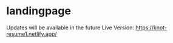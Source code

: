 # landingpage
Updates will be available in the future
Live Version: https://knot-resume1.netlify.app/
